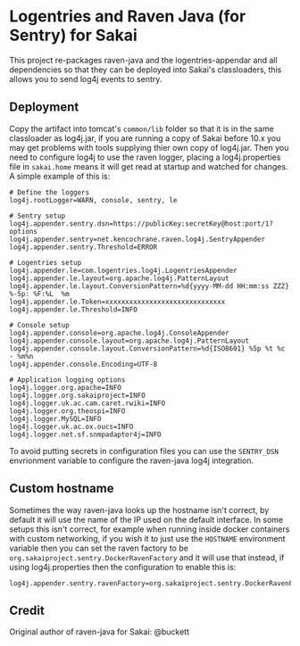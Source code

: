 # Logentries and Raven Java (for Sentry) for Sakai

This project re-packages raven-java and the logentries-appendar and all dependencies so that they can be deployed 
into Sakai's classloaders, this allows you to send log4j events to sentry.

## Deployment

Copy the artifact into tomcat's `common/lib` folder so that it is in the same classloader as log4j.jar, if you are
running a copy of Sakai before 10.x you may get problems with tools supplying thier own copy of log4j.jar. Then
you need to configure log4j to use the raven logger, placing a log4j.properties file in `sakai.home` means it will
get read at startup and watched for changes. A simple example of this is:

    # Define the loggers
    log4j.rootLogger=WARN, console, sentry, le
    
    # Sentry setup
    log4j.appender.sentry.dsn=https://publicKey:secretKey@host:port/1?options
    log4j.appender.sentry=net.kencochrane.raven.log4j.SentryAppender
    log4j.appender.sentry.Threshold=ERROR

    # Logentries setup
    log4j.appender.le=com.logentries.log4j.LogentriesAppender
    log4j.appender.le.layout=org.apache.log4j.PatternLayout
    log4j.appender.le.layout.ConversionPattern=%d{yyyy-MM-dd HH:mm:ss ZZZ} %-5p: %F:%L  %m
    log4j.appender.le.Token=xxxxxxxxxxxxxxxxxxxxxxxxxxxxxx
    log4j.appender.le.Threshold=INFO

    # Console setup
    log4j.appender.console=org.apache.log4j.ConsoleAppender
    log4j.appender.console.layout=org.apache.log4j.PatternLayout
    log4j.appender.console.layout.ConversionPattern=%d{ISO8601} %5p %t %c - %m%n
    log4j.appender.console.Encoding=UTF-8
    
    # Application logging options
    log4j.logger.org.apache=INFO
    log4j.logger.org.sakaiproject=INFO
    log4j.logger.uk.ac.cam.caret.rwiki=INFO
    log4j.logger.org.theospi=INFO
    log4j.logger.MySQL=INFO
    log4j.logger.uk.ac.ox.oucs=INFO
    log4j.logger.net.sf.snmpadaptor4j=INFO
    
To avoid putting secrets in configuration files you can use the `SENTRY_DSN` envrionment variable to configure the 
raven-java log4j integration.

## Custom hostname

Sometimes the way raven-java looks up the hostname isn't correct, by default it will use the name of the IP used
on the default interface. In some setups this isn't correct, for example when running inside docker containers with
custom networking, if you wish it to just use the `HOSTNAME` environment variable then you can set the raven factory
to be `org.sakaiproject.sentry.DockerRavenFactory` and it will use that instead, if using log4j.properties then the
configuration to enable this is:

    log4j.appender.sentry.ravenFactory=org.sakaiproject.sentry.DockerRavenFactory
    
## Credit

Original author of raven-java for Sakai: @buckett
